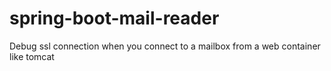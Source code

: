 # spring-boot-mail-reader
Debug ssl connection when you connect to a mailbox from a web container like tomcat
